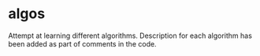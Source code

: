 algos
=====
Attempt at learning different algorithms.
Description for each algorithm has been added as part of comments in the code.
